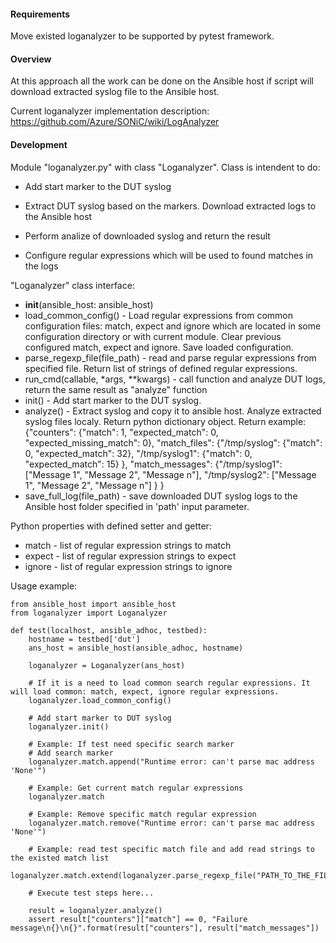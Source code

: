 #### Requirements
Move existed loganalyzer to be supported by pytest framework.

#### Overview
At this approach all the work can be done on the Ansible host if script will download extracted syslog file to the Ansible host.

Current loganalyzer implementation description:
https://github.com/Azure/SONiC/wiki/LogAnalyzer

#### Development
Module "loganalyzer.py" with class "Loganalyzer". Class is intendent to do:
- Add start marker to the DUT syslog
- Extract DUT syslog based on the markers. Download extracted logs to the Ansible host
- Perform analize of downloaded syslog and return the result

- Configure regular expressions which will be used to found matches in the logs

"Loganalyzer" class interface:
- __init__(ansible_host: ansible_host)
- load_common_config() - Load regular expressions from common configuration files: match, expect and ignore which are located in some configuration directory or with current module. Clear previous configured match, expect and ignore. Save loaded configuration.
- parse_regexp_file(file_path) - read and parse regular expressions from specified file. Return list of strings of defined regular expressions.
- run_cmd(callable, *args, **kwargs) - call function and analyze DUT logs, return the same result as "analyze" function
- init() - Add start marker to the DUT syslog.
- analyze() - Extract syslog and copy it to ansible host. Analyze extracted syslog files localy. Return python dictionary object.
Return example:
{"counters": {"match": 1, "expected_match": 0, "expected_missing_match": 0},
 "match_files": {"/tmp/syslog": {"match": 0, "expected_match": 32},
					"/tmp/syslog1": {"match": 0, "expected_match": 15}
						},
 "match_messages": {"/tmp/syslog1": ["Message 1", "Message 2", "Message n"],
						 "/tmp/syslog2": ["Message 1", "Message 2", "Message n"]
						 }
}
- save_full_log(file_path) - save downloaded DUT syslog logs to the Ansible host folder specified in 'path' input parameter.

Python properties with defined setter and getter:
- match - list of regular expression strings to match
- expect - list of regular expression strings to expect
- ignore - list of regular expression strings to ignore

Usage example:

	from ansible_host import ansible_host
	from loganalyzer import Loganalyzer

	def test(localhost, ansible_adhoc, testbed):
		hostname = testbed['dut']
		ans_host = ansible_host(ansible_adhoc, hostname)

		loganalyzer = Loganalyzer(ans_host)

		# If it is a need to load common search regular expressions. It will load common: match, expect, ignore regular expressions.
		loganalyzer.load_common_config()

		# Add start marker to DUT syslog
		loganalyzer.init()

		# Example: If test need specific search marker
		# Add search marker
		loganalyzer.match.append("Runtime error: can't parse mac address 'None'")

		# Example: Get current match regular expressions
		loganalyzer.match

		# Example: Remove specific match regular expression
		loganalyzer.match.remove("Runtime error: can't parse mac address 'None'")
		
		# Example: read test specific match file and add read strings to the existed match list
		loganalyzer.match.extend(loganalyzer.parse_regexp_file("PATH_TO_THE_FILE/FILE.txt"))

		# Execute test steps here...

		result = loganalyzer.analyze()
		assert result["counters"]["match"] == 0, "Failure message\n{}\n{}".format(result["counters"], result["match_messages"])
